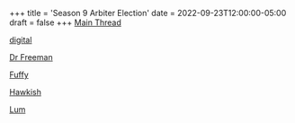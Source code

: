 +++
title = 'Season 9 Arbiter Election'
date = 2022-09-23T12:00:00-05:00
draft = false
+++
[Main Thread](/season-9/arbiter/s9-arbiter-election.html)

[digital](/season-9/arbiter/digital.html)

[Dr Freeman](/season-9/arbiter/DrFreeman.html)

[Fuffy](/season-9/arbiter/Fuffy.html)

[Hawkish](/season-9/arbiter/Hawkish.html)

[Lum](/season-9/arbiter/Lum.html)